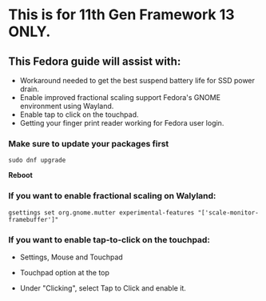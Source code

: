 # This is for 11th Gen Framework 13 ONLY.

## This Fedora guide will assist with:

- Workaround needed to get the best suspend battery life for SSD power drain.
- Enable improved fractional scaling support Fedora's GNOME environment using Wayland.
- Enable tap to click on the touchpad.
- Getting your finger print reader working for Fedora user login.


### Make sure to update your packages first

```
sudo dnf upgrade
```

**Reboot**

### If you want to enable fractional scaling on Walyland:

```
gsettings set org.gnome.mutter experimental-features "['scale-monitor-framebuffer']"
```

### If you want to enable tap-to-click on the touchpad:

- Settings, Mouse and Touchpad

- Touchpad option at the top

- Under "Clicking", select Tap to Click and enable it.
